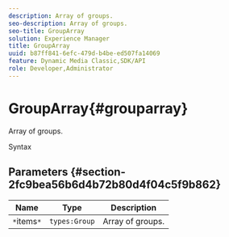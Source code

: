 ```yaml
---
description: Array of groups.
seo-description: Array of groups.
seo-title: GroupArray
solution: Experience Manager
title: GroupArray
uuid: b87ff841-6efc-479d-b4be-ed507fa14069
feature: Dynamic Media Classic,SDK/API
role: Developer,Administrator
---
```


# GroupArray{#grouparray}

Array of groups.

 Syntax 

## Parameters {#section-2fc9bea56b6d4b72b80d4f04c5f9b862}

|  Name  | Type  | Description  |
|---|---|---|
|  `*`items`*`  | `types:Group`  | Array of groups.  |

